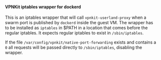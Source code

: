 #### VPNKit iptables wrapper for dockerd

This is an iptables wrapper that will call `vpnkit-userland-proxy` when a swarm port is published by `dockerd` inside the guest VM. The wrapper has to be installed as `iptables` in $PATH in a location that comes before the regular iptables. It expects regular iptables to exist in `/sbin/iptables`.

If the file `/var/config/vpnkit/native-port-forwarding` exists and contains a `0` all requests will be passed directly to `/sbin/iptables`, disabling the wrapper.

